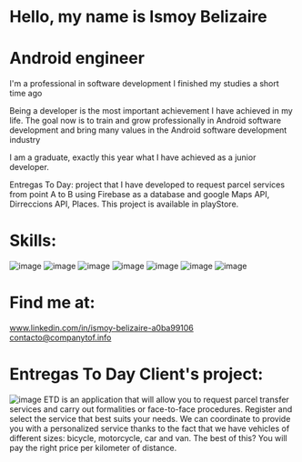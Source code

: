 # Hello, my name is Ismoy Belizaire
# Android engineer
I'm a professional in software development I finished my studies a short time ago

Being a developer is the most important achievement I have achieved in my life. The goal now is to train and grow professionally in Android software development and bring many values in the Android software development industry

I am a graduate, exactly this year
what I have achieved as a junior developer.

Entregas To Day: project that I have developed to request parcel services from point A to B
using Firebase as a database and google Maps API, Dirreccions API, Places.
This project is available in playStore.
# Skills:
![image](https://user-images.githubusercontent.com/72107070/132263838-558ac5da-f94b-4569-81f1-1df34a5b1a32.png)
![image](https://user-images.githubusercontent.com/72107070/132263846-9407d0fd-4005-4667-b9a2-50f86ba8eb3d.png)
![image](https://user-images.githubusercontent.com/72107070/132263849-5bd92b49-74f3-401c-b463-bc4db2de8b49.png)
![image](https://user-images.githubusercontent.com/72107070/132263860-bb82b870-da84-4201-b2bb-1f566c418b54.png)
![image](https://user-images.githubusercontent.com/72107070/132263874-d4efe1aa-d757-4480-b547-9debf86b5624.png)
![image](https://user-images.githubusercontent.com/72107070/132263923-e4a6d36f-67c5-41d9-9d3a-1df0fbe68f63.png)
![image](https://user-images.githubusercontent.com/72107070/132263940-d848e237-0441-4bce-b8fc-5047f1a68c13.png)
# Find me at:
www.linkedin.com/in/ismoy-belizaire-a0ba99106
contacto@companytof.info
# Entregas To Day Client's project:
![image](https://user-images.githubusercontent.com/72107070/132264149-4935d607-caa0-42e5-92e4-bab925d2efb7.png)
ETD is an application that will allow you to request parcel transfer services and carry out formalities or face-to-face procedures.
Register and select the service that best suits your needs. We can coordinate to provide you with a personalized service thanks to the fact that we have vehicles of different sizes: bicycle, motorcycle, car and van. The best of this? You will pay the right price per kilometer of distance.


